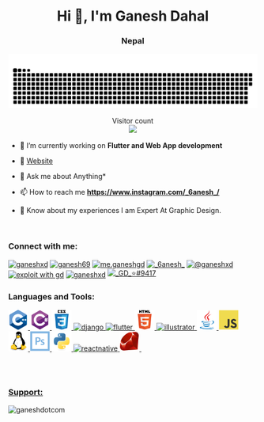  
<h1 align="center">Hi 👋, I'm Ganesh Dahal</h1>
<h3 align="center">Nepal</h3>
<a href=#><img src="contributions.svg"></a>
 
<p align="center"> 
  Visitor count<br>
  <img src="https://profile-counter.glitch.me/insolitum/count.svg" />
</p>




- 🔭 I’m currently working on **Flutter and Web App development**

- 👯 [Website](https://ganeshdahal-audioghar.netlify.app/)

- 💬 Ask me about Anything*

- 📫 How to reach me **https://www.instagram.com/_6anesh_/**

- 📄 Know about my experiences I am Expert At Graphic Design.
<br>


<h3 align="left">Connect with me:</h3>
<p align="left">
<a href="https://codepen.io/ganeshxd" target="blank"><img align="center" src="https://raw.githubusercontent.com/rahuldkjain/github-profile-readme-generator/master/src/images/icons/Social/codepen.svg" alt="ganeshxd" height="30" width="40" /></a>
<a href="https://twitter.com/ganesh69" target="blank"><img align="center" src="https://raw.githubusercontent.com/rahuldkjain/github-profile-readme-generator/master/src/images/icons/Social/twitter.svg" alt="ganesh69" height="30" width="40" /></a>
<a href="https://fb.com/me.ganeshgd" target="blank"><img align="center" src="https://raw.githubusercontent.com/rahuldkjain/github-profile-readme-generator/master/src/images/icons/Social/facebook.svg" alt="me.ganeshgd" height="30" width="40" /></a>
<a href="https://instagram.com/_6anesh_" target="blank"><img align="center" src="https://raw.githubusercontent.com/rahuldkjain/github-profile-readme-generator/master/src/images/icons/Social/instagram.svg" alt="_6anesh_" height="30" width="40" /></a>
<a href="https://hashnode.com/@ganeshxd" target="blank"><img align="center" src="https://raw.githubusercontent.com/rahuldkjain/github-profile-readme-generator/master/src/images/icons/Social/hashnode.svg" alt="@ganeshxd" height="30" width="40" /></a>
<a href="https://www.youtube.com/c/exploit with gd" target="blank"><img align="center" src="https://raw.githubusercontent.com/rahuldkjain/github-profile-readme-generator/master/src/images/icons/Social/youtube.svg" alt="exploit with gd" height="30" width="40" /></a>
<a href="https://www.leetcode.com/ganeshxd" target="blank"><img align="center" src="https://raw.githubusercontent.com/rahuldkjain/github-profile-readme-generator/master/src/images/icons/Social/leet-code.svg" alt="ganeshxd" height="30" width="40" /></a>
<a href="https://discord.gg/_GD_⭐#9417" target="blank"><img align="center" src="https://raw.githubusercontent.com/rahuldkjain/github-profile-readme-generator/master/src/images/icons/Social/discord.svg" alt="_GD_⭐#9417" height="30" width="40" /></a>
</p><h3 align="left">Languages and Tools:</h3>
<a href="https://www.w3schools.com/cpp/" target="_blank" rel="noreferrer"> <img src="https://raw.githubusercontent.com/devicons/devicon/master/icons/cplusplus/cplusplus-original.svg" alt="cplusplus" width="40" height="40"/> </a> <a href="https://www.w3schools.com/cs/" target="_blank" rel="noreferrer"> <img src="https://raw.githubusercontent.com/devicons/devicon/master/icons/csharp/csharp-original.svg" alt="csharp" width="40" height="40"/> </a> <a href="https://www.w3schools.com/css/" target="_blank" rel="noreferrer"> <img src="https://raw.githubusercontent.com/devicons/devicon/master/icons/css3/css3-original-wordmark.svg" alt="css3" width="40" height="40"/> </a>  <a href="https://www.djangoproject.com/" target="_blank" rel="noreferrer"> <img src="https://cdn.worldvectorlogo.com/logos/django.svg" alt="django" width="40" height="40"/> </a> <a href="https://dotnet.microsoft.com/" target="_blank" rel="noreferrer">  </a> <a href="https://flutter.dev" target="_blank" rel="noreferrer"> <img src="https://www.vectorlogo.zone/logos/flutterio/flutterio-icon.svg" alt="flutter" width="40" height="40"/> </a> <a href="https://www.w3.org/html/" target="_blank" rel="noreferrer"> <img src="https://raw.githubusercontent.com/devicons/devicon/master/icons/html5/html5-original-wordmark.svg" alt="html5" width="40" height="40"/> </a> <a href="https://www.adobe.com/in/products/illustrator.html" target="_blank" rel="noreferrer"> <img src="https://www.vectorlogo.zone/logos/adobe_illustrator/adobe_illustrator-icon.svg" alt="illustrator" width="40" height="40"/> </a> <a href="https://www.java.com" target="_blank" rel="noreferrer"> <img src="https://raw.githubusercontent.com/devicons/devicon/master/icons/java/java-original.svg" alt="java" width="40" height="40"/> </a> <a href="https://developer.mozilla.org/en-US/docs/Web/JavaScript" target="_blank" rel="noreferrer"> <img src="https://raw.githubusercontent.com/devicons/devicon/master/icons/javascript/javascript-original.svg" alt="javascript" width="40" height="40"/> </a> <a href="https://www.linux.org/" target="_blank" rel="noreferrer"> <img src="https://raw.githubusercontent.com/devicons/devicon/master/icons/linux/linux-original.svg" alt="linux" width="40" height="40"/> </a> <a href="https://www.photoshop.com/en" target="_blank" rel="noreferrer"> <img src="https://raw.githubusercontent.com/devicons/devicon/master/icons/photoshop/photoshop-line.svg" alt="photoshop" width="40" height="40"/> </a> <a href="https://www.python.org" target="_blank" rel="noreferrer"> <img src="https://raw.githubusercontent.com/devicons/devicon/master/icons/python/python-original.svg" alt="python" width="40" height="40"/> </a> <a href="https://reactnative.dev/" target="_blank" rel="noreferrer"> <img src="https://reactnative.dev/img/header_logo.svg" alt="reactnative" width="40" height="40"/> </a> <a href="https://www.ruby-lang.org/en/" target="_blank" rel="noreferrer"> <img src="https://raw.githubusercontent.com/devicons/devicon/master/icons/ruby/ruby-original.svg" alt="ruby" width="40" height="40"/> </a> <a href="https://unrealengine.com/" target="_blank" rel="noreferrer"> <img </a> </p>

<br>
<br>

<h3 align="left">Support:</h3>
<p><a href="https://www.buymeacoffee.com/ganeshdotcom"> <img align="left" src="https://cdn.buymeacoffee.com/buttons/v2/default-yellow.png" height="50" width="210" alt="ganeshdotcom" /></a><a href="ko-fi.com/ganeshdotcom
"> </a></p><br>

</p>

